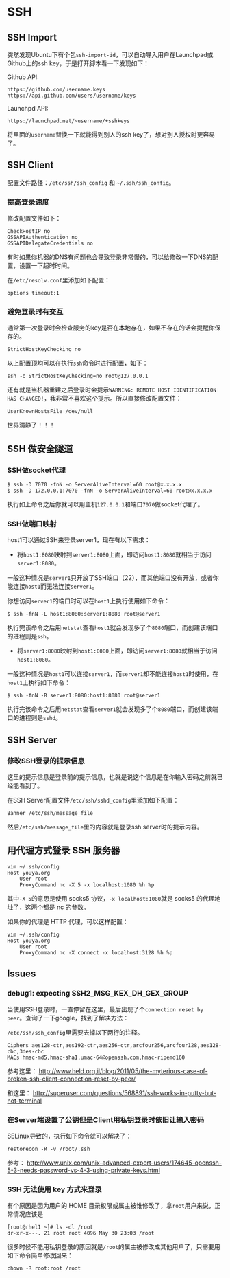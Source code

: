 # SSH

## SSH Import

突然发现Ubuntu下有个包`ssh-import-id`，可以自动导入用户在Launchpad或Github上的ssh key，于是打开脚本看一下发现如下：

Github API:

```
https://github.com/username.keys
https://api.github.com/users/username/keys
```

Launchpd API:

```
https://launchpad.net/~username/+sshkeys
```

将里面的`username`替换一下就能得到别人的ssh key了，想对别人授权时更容易了。

## SSH Client

配置文件路径：`/etc/ssh/ssh_config` 和 `~/.ssh/ssh_config`。

### 提高登录速度

修改配置文件如下：

```
CheckHostIP no
GSSAPIAuthentication no
GSSAPIDelegateCredentials no
```

有时如果你机器的DNS有问题也会导致登录非常慢的，可以给修改一下DNS的配置，设置一下超时时间。

在`/etc/resolv.conf`里添加如下配置：

```
options timeout:1
```

### 避免登录时有交互

通常第一次登录时会检查服务的key是否在本地存在，如果不存在的话会提醒你保存的。

```
StrictHostKeyChecking no
```

以上配置顶均可以在执行`ssh`命令时进行配置，如下：

```
ssh -o StrictHostKeyChecking=no root@127.0.0.1
```

还有就是当机器重建之后登录时会提示`WARNING: REMOTE HOST IDENTIFICATION HAS CHANGED!`，我非常不喜欢这个提示。所以直接修改配置文件：

```
UserKnownHostsFile /dev/null
```

世界清静了！！！

## SSH 做安全隧道

### SSH做socket代理

```
$ ssh -D 7070 -fnN -o ServerAliveInterval=60 root@x.x.x.x
$ ssh -D 172.0.0.1:7070 -fnN -o ServerAliveInterval=60 root@x.x.x.x
```

执行如上命令之后你就可以用主机`127.0.0.1`和端口`7070`做socket代理了。

### SSH做端口映射

host1可以通过SSH来登录server1，现在有以下需求：

* 将`host1:8080`映射到`server1:8080`上面，即访问`host1:8080`就相当于访问`server1:8080`。

一般这种情况是`server1`只开放了SSH端口（22），而其他端口没有开放，或者你能连接`host1`而无法连接`server1`。

你想访问`server1`的端口时可以在`host1`上执行使用如下命令：

```
$ ssh -fnN -L host1:8080:server1:8080 root@server1
```

执行完该命令之后用`netstat`查看`host1`就会发现多了个`8080`端口，而创建该端口的进程则是`ssh`。

* 将`server1:8080`映射到`host1:8080`上面，即访问`server1:8080`就相当于访问`host1:8080`。

一般这种情况是`host1`可以连接`server1`，而`server1`却不能连接`host1`时使用，在`host1`上执行如下命令：

```
$ ssh -fnN -R server1:8080:host1:8080 root@server1
```

执行完该命令之后用`netstat`查看`server1`就会发现多了个`8080`端口，而创建该端口的进程则是`sshd`。

## SSH Server

### 修改SSH登录的提示信息

这里的提示信息是登录前的提示信息，也就是说这个信息是在你输入密码之前就已经能看到了。

在SSH Server配置文件`/etc/ssh/sshd_config`里添加如下配置：

```
Banner /etc/ssh/message_file
```

然后`/etc/ssh/message_file`里的内容就是登录ssh server时的提示内容。


## 用代理方式登录 SSH 服务器

```
vim ~/.ssh/config
Host youya.org
    User root
    ProxyCommand nc -X 5 -x localhost:1080 %h %p
```

其中`-X 5`的意思是使用 socks5 协议，`-x localhost:1080`就是 socks5 的代理地址了，这两个都是 nc 的参数。

如果你的代理是 HTTP 代理，可以这样配置：


```
vim ~/.ssh/config
Host youya.org
    User root
    ProxyCommand nc -X connect -x localhost:3128 %h %p
```

## Issues

### debug1: expecting SSH2_MSG_KEX_DH_GEX_GROUP

当使用SSH登录时，一直停留在这里，最后出现了个`connection reset by peer`。查询了一下google，找到了解决方法：

`/etc/ssh/ssh_config`里需要去掉以下两行的注释。

```
Ciphers aes128-ctr,aes192-ctr,aes256-ctr,arcfour256,arcfour128,aes128-cbc,3des-cbc
MACs hmac-md5,hmac-sha1,umac-64@openssh.com,hmac-ripemd160
```

参考这里： <http://www.held.org.il/blog/2011/05/the-myterious-case-of-broken-ssh-client-connection-reset-by-peer/>

和这里： <http://superuser.com/questions/568891/ssh-works-in-putty-but-not-terminal>

### 在Server端设置了公钥但是Client用私钥登录时依旧让输入密码

SELinux导致的，执行如下命令就可以解决了：

```
restorecon -R -v /root/.ssh
```

参考： <http://www.unix.com/unix-advanced-expert-users/174645-openssh-5-3-needs-password-vs-4-3-using-private-keys.html>

### SSH 无法使用 key 方式来登录

有个原因是因为用户的 HOME 目录权限或属主被谁修改了，拿`root`用户来说，正常情况应该是

```
[root@rhel1 ~]# ls -dl /root
dr-xr-x---. 21 root root 4096 May 30 23:03 /root
```

很多时候不能用私钥登录的原因就是`/root`的属主被修改成其他用户了，只需要用如下命令简单修改回来：

```
chown -R root:root /root
```
